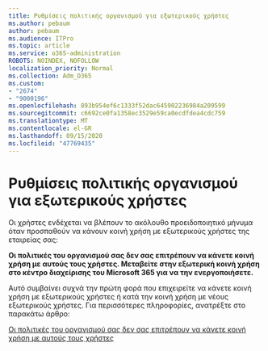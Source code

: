 ```yaml
---
title: Ρυθμίσεις πολιτικής οργανισμού για εξωτερικούς χρήστες
ms.author: pebaum
author: pebaum
ms.audience: ITPro
ms.topic: article
ms.service: o365-administration
ROBOTS: NOINDEX, NOFOLLOW
localization_priority: Normal
ms.collection: Adm_O365
ms.custom:
- "2674"
- "9000196"
ms.openlocfilehash: 893b954ef6c1333f52dac645902236984a209599
ms.sourcegitcommit: c6692ce0fa1358ec3529e59ca0ecdfdea4cdc759
ms.translationtype: MT
ms.contentlocale: el-GR
ms.lasthandoff: 09/15/2020
ms.locfileid: "47769435"
---
```

# <a name="organization-policy-settings-for-external-users"></a>Ρυθμίσεις πολιτικής οργανισμού για εξωτερικούς χρήστες

Οι χρήστες ενδέχεται να βλέπουν το ακόλουθο προειδοποιητικό μήνυμα όταν προσπαθούν να κάνουν κοινή χρήση με εξωτερικούς χρήστες της εταιρείας σας: 

   **Οι πολιτικές του οργανισμού σας δεν σας επιτρέπουν να κάνετε κοινή χρήση με αυτούς τους χρήστες. Μεταβείτε στην εξωτερική κοινή χρήση στο κέντρο διαχείρισης του Microsoft 365 για να την ενεργοποιήσετε.** 

Αυτό συμβαίνει συχνά την πρώτη φορά που επιχειρείτε να κάνετε κοινή χρήση με εξωτερικούς χρήστες ή κατά την κοινή χρήση με νέους εξωτερικούς χρήστες. Για περισσότερες πληροφορίες, ανατρέξτε στο παρακάτω άρθρο:

[Οι πολιτικές του οργανισμού σας δεν σας επιτρέπουν να κάνετε κοινή χρήση με αυτούς τους χρήστες](https://docs.microsoft.com/sharepoint/support/administration/organization-policies-do-not-allow-you-to-share-with-users-error)







